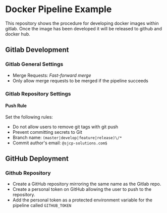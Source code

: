 # Docker Pipeline Example

This repository shows the procedure for developing docker images within gitlab.
Once the image has been developed it will be released to github and docker hub.

## Gitlab Development

### Gitlab General Settings

* Merge Requests: *Fast-forward merge*
* Only allow merge requests to be merged if the pipeline succeeds

### Gitlab Repository Settings

#### Push Rule

Set the following rules:

* Do not allow users to remove git tags with git push
* Prevent committing secrets to Git
* Branch name: `(master|develop|feature|release)\/*`
* Commit author's email: `@sjcp-solutions.com$`

## GitHub Deployment

### Github Repository

* Create a GitHub repository mirroring the same name as the Gitlab repo.
* Create a personal token on GitHub allowing the user to push to the repository.
* Add the personal token as a protected environment variable for the pipeline called `GITHUB_TOKEN`
